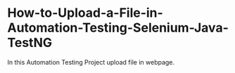 # How-to-Upload-a-File-in-Automation-Testing-Selenium-Java-TestNG
In this Automation Testing Project upload file in webpage.
